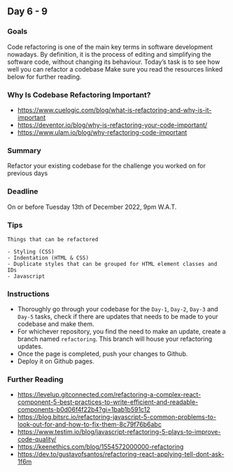 ## Day 6 - 9

### Goals
Code refactoring is one of the main key terms in software development nowadays. By definition, it is the process of editing and simplifying the software code, without changing its behaviour. Today’s task is to see how well you can refactor a codebase Make sure you read the resources linked below for further reading.

### Why Is Codebase Refactoring Important?
- https://www.cuelogic.com/blog/what-is-refactoring-and-why-is-it-important
- https://deventor.io/blog/why-is-refactoring-your-code-important/
- https://www.ulam.io/blog/why-refactoring-code-important

### Summary
Refactor your existing codebase for the challenge you worked on for previous days

### Deadline
On or before Tuesday 13th of December 2022, 9pm W.A.T.

### Tips
```
Things that can be refactored

- Styling (CSS)
- Indentation (HTML & CSS)
- Duplicate styles that can be grouped for HTML element classes and IDs
- Javascript
```

### Instructions
- Thoroughly go through your codebase for the `Day-1`, `Day-2`, `Day-3` and `Day-5` tasks, check if there are updates that needs to be made to your codebase and make them.
- For whichever repository, you find the need to make an update, create a branch named `refactoring`. This branch will house your refactoring updates.
- Once the page is completed, push your changes to Github.
- Deploy it on Github pages.

### Further Reading
- https://levelup.gitconnected.com/refactoring-a-complex-react-component-5-best-practices-to-write-efficient-and-readable-components-b0d06f4f22b4?gi=1bab1b591c12
- https://blog.bitsrc.io/refactoring-javascript-5-common-problems-to-look-out-for-and-how-to-fix-them-8c79f76b6abc
- https://www.testim.io/blog/javascript-refactoring-5-plays-to-improve-code-quality/
- https://keenethics.com/blog/1554572000000-refactoring
- https://dev.to/gustavofsantos/refactoring-react-applying-tell-dont-ask-1f6m
